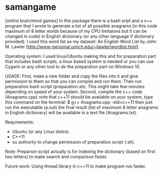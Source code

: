# samangame
[online brain/mind games]
In this package there is a bash sript and a c++ program that I wrote to generate a list of all possible anagrams (in this code maximum of 8 letter words because of my CPU limitaions but it can be changed in code) in English dictionary (or any other language if dictionary provided).
I used this word list as my dataset: An English Word List by John M. Lawler [http://www-personal.umich.edu/~jlawler/wordlist.html].

Operating system:
I used linux/Ubuntu making this and for preparation part that includes bash scripts, a linux based system is needed or you can use Cygwin or any other tool to do the preparation part on Windows 10.

USAGE:
First, make a new folder and copy the files into it and give permission to them so that you can compile and run them. Then run preparation bash script (preparation.sh).
This might take few minutes depending on speed of your system.
Second, compile the c++ code (Anagrams.cpp) note that c++11 should be available on your system, type this command on the terminal:
$ g++ Anagrams.cpp -std=c++11
then just run the executable (a.out) the final result (list of maximum 8 letter anagrams in English dictionary) will be available in a text file (Anagrams.txt).

Requirements:
* Ubuntu (or any Linux distro).
* C++11
* su authority to change permission of preparation script (.sh).

Note:
Preparion script actually is for indexing the dictionary (based on first two letters) to make search and comparison faster.

Future work:
Using thread library in c++11 to make program run faster.
